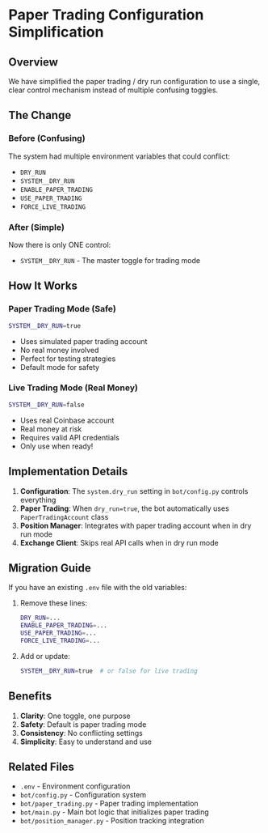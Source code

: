 # Paper Trading Configuration Simplification

## Overview

We have simplified the paper trading / dry run configuration to use a single, clear control mechanism instead of multiple confusing toggles.

## The Change

### Before (Confusing)
The system had multiple environment variables that could conflict:
- `DRY_RUN`
- `SYSTEM__DRY_RUN` 
- `ENABLE_PAPER_TRADING`
- `USE_PAPER_TRADING`
- `FORCE_LIVE_TRADING`

### After (Simple)
Now there is only ONE control:
- `SYSTEM__DRY_RUN` - The master toggle for trading mode

## How It Works

### Paper Trading Mode (Safe)
```bash
SYSTEM__DRY_RUN=true
```
- Uses simulated paper trading account
- No real money involved
- Perfect for testing strategies
- Default mode for safety

### Live Trading Mode (Real Money)
```bash
SYSTEM__DRY_RUN=false
```
- Uses real Coinbase account
- Real money at risk
- Requires valid API credentials
- Only use when ready!

## Implementation Details

1. **Configuration**: The `system.dry_run` setting in `bot/config.py` controls everything
2. **Paper Trading**: When `dry_run=true`, the bot automatically uses `PaperTradingAccount` class
3. **Position Manager**: Integrates with paper trading account when in dry run mode
4. **Exchange Client**: Skips real API calls when in dry run mode

## Migration Guide

If you have an existing `.env` file with the old variables:

1. Remove these lines:
   ```bash
   DRY_RUN=...
   ENABLE_PAPER_TRADING=...
   USE_PAPER_TRADING=...
   FORCE_LIVE_TRADING=...
   ```

2. Add or update:
   ```bash
   SYSTEM__DRY_RUN=true  # or false for live trading
   ```

## Benefits

1. **Clarity**: One toggle, one purpose
2. **Safety**: Default is paper trading mode
3. **Consistency**: No conflicting settings
4. **Simplicity**: Easy to understand and use

## Related Files

- `.env` - Environment configuration
- `bot/config.py` - Configuration system
- `bot/paper_trading.py` - Paper trading implementation
- `bot/main.py` - Main bot logic that initializes paper trading
- `bot/position_manager.py` - Position tracking integration